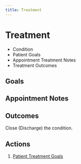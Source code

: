 ```yaml
---
title: Treatment
---
```


# Treatment

- Condition
- Patient Goals
- Appointment Treatment Notes
- Treatment Outcomes

## Goals

## Appointment Notes

## Outcomes

Close (Discharge) the condition.

## Actions

1. [Patient Treatment Goals](http://docs.gensolve.com/help/gpm_uk/desktop/Videos/Administration/How_to_Create_a_Patient_Goal.htm)
